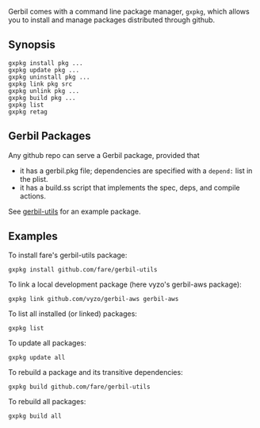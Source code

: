 Gerbil comes with a command line package manager, `gxpkg`, which allows you
to install and manage packages distributed through github.

## Synopsis

```
gxpkg install pkg ...
gxpkg update pkg ...
gxpkg uninstall pkg ...
gxpkg link pkg src
gxpkg unlink pkg ...
gxpkg build pkg ...
gxpkg list
gxpkg retag
```

## Gerbil Packages

Any github repo can serve a Gerbil package, provided that
- it has a gerbil.pkg file; dependencies are specified with a `depend:` list in the plist.
- it has a build.ss script that implements the spec, deps, and compile actions.

See [gerbil-utils](https://github.com/fare/gerbil-utils) for an example package.

## Examples

To install fare's gerbil-utils package:
```
gxpkg install github.com/fare/gerbil-utils
```

To link a local development package (here vyzo's gerbil-aws package):
```
gxpkg link github.com/vyzo/gerbil-aws gerbil-aws
```

To list all installed (or linked) packages:
```
gxpkg list
```

To update all packages:
```
gxpkg update all
```

To rebuild a package and its transitive dependencies:
```
gxpkg build github.com/fare/gerbil-utils
```

To rebuild all packages:
```
gxpkg build all
```
